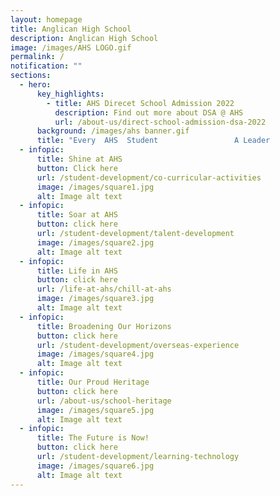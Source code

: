 ```yaml
---
layout: homepage
title: Anglican High School
description: Anglican High School
image: /images/AHS LOGO.gif
permalink: /
notification: ""
sections:
  - hero:
      key_highlights:
        - title: AHS Direcet School Admission 2022
          description: Find out more about DSA @ AHS
          url: /about-us/direct-school-admission-dsa-2022
      background: /images/ahs banner.gif
      title: "Every  AHS  Student                 A Leader              "
  - infopic:
      title: Shine at AHS
      button: Click here
      url: /student-development/co-curricular-activities
      image: /images/square1.jpg
      alt: Image alt text
  - infopic:
      title: Soar at AHS
      button: click here
      url: /student-development/talent-development
      image: /images/square2.jpg
      alt: Image alt text
  - infopic:
      title: Life in AHS
      button: click here
      url: /life-at-ahs/chill-at-ahs
      image: /images/square3.jpg
      alt: Image alt text
  - infopic:
      title: Broadening Our Horizons
      button: click here
      url: /student-development/overseas-experience
      image: /images/square4.jpg
      alt: Image alt text
  - infopic:
      title: Our Proud Heritage
      button: click here
      url: /about-us/school-heritage
      image: /images/square5.jpg
      alt: Image alt text
  - infopic:
      title: The Future is Now!
      button: click here
      url: /student-development/learning-technology
      image: /images/square6.jpg
      alt: Image alt text
---
```

